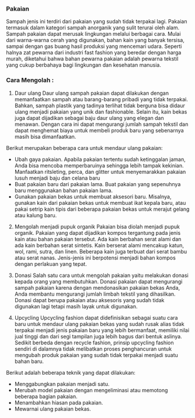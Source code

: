 

### Pakaian
Sampah jenis ini terdiri dari pakaian yang sudah tidak terpakai lagi. Pakaian termasuk dalam kategori sampah anorganik yang sulit terurai oleh alam. Sampah pakaian dapat merusak lingkungan melalui berbagai cara. Mulai dari warna-warna cerah yang digunakan, bahan kain yang banyak tersisa, sampai dengan gas buang hasil produksi yang mencemari udara. Seperti halnya zat pewarna dari industri fast fashion yang beredar dengan harga murah, diketahui bahwa bahan pewarna pakaian adalah pewarna tekstil yang cukup berbahaya bagi lingkungan dan kesehatan manusia. 

### Cara Mengolah :
1. Daur ulang
Daur ulang sampah pakaian dapat dilakukan dengan memanfaatkan sampah atau barang-barang pribadi yang tidak terpakai. Bahkan, sampah plastik yang tadinya terlihat tidak berguna bisa didaur ulang menjadi pakaian yang unik dan fashionable. Selain itu, kain bekas juga dapat dijadikan sebagai baju daur ulang yang elegan dan menawan. Dengan cara ini dapat mengurangi jumlah sampah tekstil dan dapat menghemat biaya untuk membeli produk baru yang sebenarnya masih bisa dimanfaatkan. 

Berikut merupakan beberapa cara untuk mendaur ulang pakaian:
- Ubah gaya pakaian. Apabila pakaian tertentu sudah ketinggalan jaman, Anda bisa mencoba memperbaruinya sehingga lebih tampak kekinian. Manfaatkan ritsleting, perca, dan glitter untuk menyemarakkan pakaian lusuh menjadi baju dan celana baru
- Buat pakaian baru dari pakaian lama. Buat pakaian yang sepenuhnya baru menggunakan bahan pakaian lama.
- Gunakan pakaian bekas untuk membuat aksesori baru. Misalnya, gunakan kain dari pakaian bekas untuk membuat ikat kepala baru, atau pakai setrip kain tipis dari beberapa pakaian bekas untuk merajut gelang atau kalung baru.

2. Mengolah menjadi pupuk organik
Pakaian bisa diolah menjadi pupuk organik. Pakaian yang dapat dijadikan kompos tergantung pada jenis kain atau bahan pakaian tersebut. Ada kain berbahan serat alami dan ada kain berbahan serat sintetis. Kain berserat alami mencakup katun, wol, rami, sutra, dan linen. Beberapa kain juga terbuat dari serat bambu atau serat nanas. Jenis-jenis ini berpotensi menjadi bahan kompos dengan perlakuan yang tepat. 

3. Donasi
Salah satu cara untuk mengolah pakaian yaitu melakukan donasi kepada orang yang membutuhkan. Donasi pakaian dapat mengurangi sampah pakaian karena dengan mendonasikan pakaian bekas Anda, Anda membantu mengurangi jumlah limbah tekstil yang dihasilkan. Donasi dapat berupa pakaian atau aksesoris yang sudah tidak digunakan lagi tetapi masih layak untuk digunakan.

4. Upcycling
Upcycling fashion dapat didefinisikan sebagai suatu cara baru untuk mendaur ulang pakaian bekas yang sudah rusak alias tidak terpakai menjadi jenis pakaian baru yang lebih bermanfaat, memiliki nilai jual tinggi dan dari segi tampilan juga lebih bagus dari bentuk aslinya. Sedikit berbeda dengan recycle fashion, prinsip upcycling fashion sendiri di dalamnya tidak melibatkan proses penghancuran untuk mengubah produk pakaian yang sudah tidak terpakai menjadi suatu bahan baru.

Berikut adalah beberapa teknik yang dapat dilakukan:
- Menggabungkan pakaian menjadi satu.
- Merubah model pakaian dengan mengeliminasi atau memotong beberapa bagian pakaian.
- Menambahkan hiasan pada pakaian.
- Mewarnai ulang pakaian bekas.

